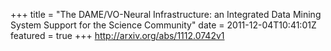 +++
title = "The DAME/VO-Neural Infrastructure: an Integrated Data Mining System   Support for the Science Community"
date = 2011-12-04T10:41:01Z
featured = true
+++
http://arxiv.org/abs/1112.0742v1